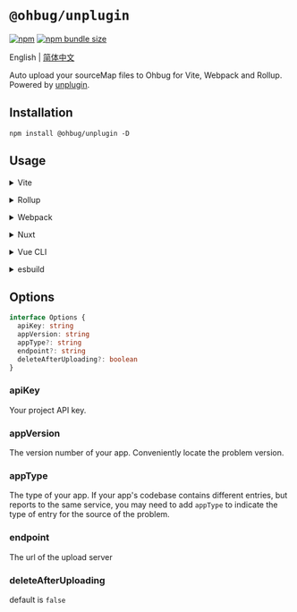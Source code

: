 # `@ohbug/unplugin`

[![npm](https://img.shields.io/npm/v/@ohbug/unplugin.svg?style=flat-square)](https://www.npmjs.com/package/@ohbug/unplugin)
[![npm bundle size](https://img.shields.io/bundlephobia/min/@ohbug/unplugin?style=flat-square)](https://bundlephobia.com/result?p=@ohbug/unplugin)

English | [简体中文](./README-zh_CN.md)

Auto upload your sourceMap files to Ohbug for Vite, Webpack and Rollup. Powered by [unplugin](https://github.com/unjs/unplugin).

## Installation

```
npm install @ohbug/unplugin -D
```

## Usage

<details>
<summary>Vite</summary><br>

```ts
// vite.config.ts
import OhbugUnplugin from '@ohbug/unplugin/vite'

export default defineConfig({
  plugins: [
    OhbugUnplugin({
      apiKey: 'YOUR_API_KEY',
      appVersion: 'YOUR_APP_VERSION',
    }),
  ],
})
```

Example: [`playground/`](./playground/)

<br></details>

<details>
<summary>Rollup</summary><br>

```ts
// rollup.config.js
import OhbugUnplugin from '@ohbug/unplugin/rollup'

export default {
  plugins: [
    OhbugUnplugin({
      apiKey: 'YOUR_API_KEY',
      appVersion: 'YOUR_APP_VERSION',
    }),
    // other plugins
  ],
}
```

<br></details>

<details>
<summary>Webpack</summary><br>

```ts
// webpack.config.js
module.exports = {
  /* ... */
  plugins: [
    require('@ohbug/unplugin/webpack')({
      apiKey: 'YOUR_API_KEY',
      appVersion: 'YOUR_APP_VERSION',
    }),
  ],
}
```

<br></details>

<details>
<summary>Nuxt</summary><br>

```ts
// nuxt.config.js
export default {
  buildModules: [
    [
      '@ohbug/unplugin/nuxt',
      {
        apiKey: 'YOUR_API_KEY',
        appVersion: 'YOUR_APP_VERSION',
      },
    ],
  ],
}
```

> This module works for both Nuxt 2 and [Nuxt Vite](https://github.com/nuxt/vite)

<br></details>

<details>
<summary>Vue CLI</summary><br>

```ts
// vue.config.js
module.exports = {
  configureWebpack: {
    plugins: [
      require('@ohbug/unplugin/webpack')({
        apiKey: 'YOUR_API_KEY',
        appVersion: 'YOUR_APP_VERSION',
      }),
    ],
  },
}
```

<br></details>

<details>
<summary>esbuild</summary><br>

```ts
// esbuild.config.js
import { build } from 'esbuild'
import Starter from '@ohbug/unplugin/esbuild'

build({ plugins: [Starter()] })
```

<br></details>

## Options

```typescript
interface Options {
  apiKey: string
  appVersion: string
  appType?: string
  endpoint?: string
  deleteAfterUploading?: boolean
}
```

### apiKey

Your project API key.

### appVersion

The version number of your app. Conveniently locate the problem version.

### appType

The type of your app. If your app's codebase contains different entries, but reports to the same service, you may need to add `appType` to indicate the type of entry for the source of the problem.

### endpoint

The url of the upload server

### deleteAfterUploading

default is `false`
